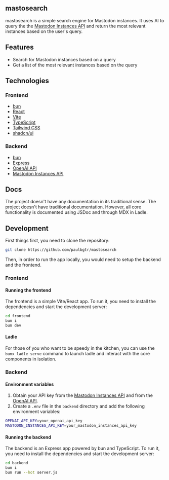 ## mastosearch

mastosearch is a simple search engine for Mastodon instances. It uses AI to query the the [Mastodon Instances API](https://instances.social/) and return the most relevant instances based on the user's query.

## Features

- Search for Mastodon instances based on a query
- Get a list of the most relevant instances based on the query

## Technologies

### Frontend

- [bun](https://bun.sh)
- [React](https://reactjs.org/)
- [Vite](https://vitejs.dev/)
- [TypeScript](https://www.typescriptlang.org/)
- [Tailwind CSS](https://tailwindcss.com/)
- [shadcn/ui](https://ui.shadcn.com/)

### Backend

- [bun](https://bun.sh)
- [Express](https://expressjs.com/)
- [OpenAI API](https://beta.openai.com/)
- [Mastodon Instances API](https://instances.social/)

## Docs

The project doesn't have any documentation in its traditional sense.
The project doesn't have traditional documentation. However, all core functionality is documented using JSDoc and through MDX in Ladle.

## Development

First things first, you need to clone the repository:

```bash
git clone https://github.com/paulbgtr/mastosearch
```

Then, in order to run the app locally, you would need to setup the backend and the frontend.

### Frontend

#### Running the frontend

The frontend is a simple Vite/React app. To run it, you need to install the dependencies and start the development server:

```bash
cd frontend
bun i
bun dev
```

#### Ladle

For those of you who want to be speedy in the kitchen, you can use the `bunx ladle serve` command to launch ladle and interact with the core components in isolation.

### Backend

#### Environment variables

1. Obtain your API key from the [Mastodon Instances API](https://instances.social/) and from the [OpenAI API](https://beta.openai.com/signup/).
2. Create a `.env` file in the `backend` directory and add the following environment variables:

```bash
OPENAI_API_KEY=your_openai_api_key
MASTODON_INSTANCES_API_KEY=your_mastodon_instances_api_key
```

#### Running the backend

The backend is an Express app powered by bun and TypeScript. To run it, you need to install the dependencies and start the development server:

```bash
cd backend
bun i
bun run --hot server.js
```
